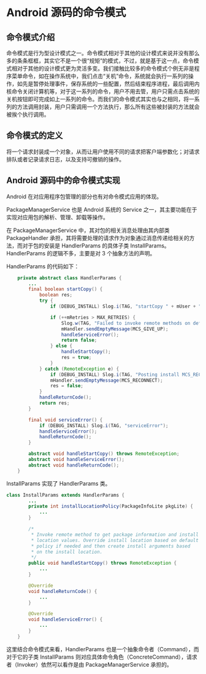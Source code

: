 # Android 源码的命令模式

## 命令模式介绍

命令模式是行为型设计模式之一。命令模式相对于其他的设计模式来说并没有那么多的条条框框，其实它不是一个很“规矩”的模式，不过，就是基于这一点，命令模式相对于其他的设计模式更为灵活多变。我们接触比较多的命令模式个例无非是程序菜单命令，如在操作系统中，我们点击“关机”命令，系统就会执行一系列的操作，如先是暂停处理事件，保存系统的一些配置，然后结束程序进程，最后调用内核命令关闭计算机等，对于这一系列的命令，用户不用去管，用户只需点击系统的关机按钮即可完成如上一系列的命令。而我们的命令模式其实也与之相同，将一系列的方法调用封装，用户只需调用一个方法执行，那么所有这些被封装的方法就会被挨个执行调用。

## 命令模式的定义

将一个请求封装成一个对象，从而让用户使用不同的请求把客户端参数化；对请求排队或者记录请求日志，以及支持可撤销的操作。

## Android 源码中的命令模式实现

Android 在对应用程序包管理的部分也有对命令模式应用的体现。

PackageManagerService 也是 Android 系统的 Service 之一，其主要功能在于实现对应用包的解析、管理、卸载等操作。

在 PackageManagerService 中，其对包的相关消息处理由其内部类 PackageHandler 承担，其将需要处理的请求作为对象通过消息传递给相关的方法，而对于包的安装是 HandlerParams 的具体子类 InstallParams。HandlerParams 的逻辑不多，主要是对 3 个抽象方法的声明。

HandlerParams 的代码如下：

```java
    private abstract class HandlerParams {
        ...
        final boolean startCopy() {
            boolean res;
            try {
                if (DEBUG_INSTALL) Slog.i(TAG, "startCopy " + mUser + ": " + this);

                if (++mRetries > MAX_RETRIES) {
                    Slog.w(TAG, "Failed to invoke remote methods on default container service. Giving up");
                    mHandler.sendEmptyMessage(MCS_GIVE_UP);
                    handleServiceError();
                    return false;
                } else {
                    handleStartCopy();
                    res = true;
                }
            } catch (RemoteException e) {
                if (DEBUG_INSTALL) Slog.i(TAG, "Posting install MCS_RECONNECT");
                mHandler.sendEmptyMessage(MCS_RECONNECT);
                res = false;
            }
            handleReturnCode();
            return res;
        }

        final void serviceError() {
            if (DEBUG_INSTALL) Slog.i(TAG, "serviceError");
            handleServiceError();
            handleReturnCode();
        }

        abstract void handleStartCopy() throws RemoteException;
        abstract void handleServiceError();
        abstract void handleReturnCode();
    }
```

InstallParams 实现了 HandlerParams 类。

```java
class InstallParams extends HandlerParams {
        ...
        private int installLocationPolicy(PackageInfoLite pkgLite) {
            ...
        }

        /*
         * Invoke remote method to get package information and install
         * location values. Override install location based on default
         * policy if needed and then create install arguments based
         * on the install location.
         */
        public void handleStartCopy() throws RemoteException {
            ...
        }

        @Override
        void handleReturnCode() {
            ...
        }

        @Override
        void handleServiceError() {
            ...
        }
    }
```

这里结合命令模式来看，HandlerParams 也是一个抽象命令者（Command），而对于它的子类 InstallParams 则对应具体命令角色（ConcreteCommand），请求者（Invoker）依然可以看作是由 PackageManagerService 承担的。
